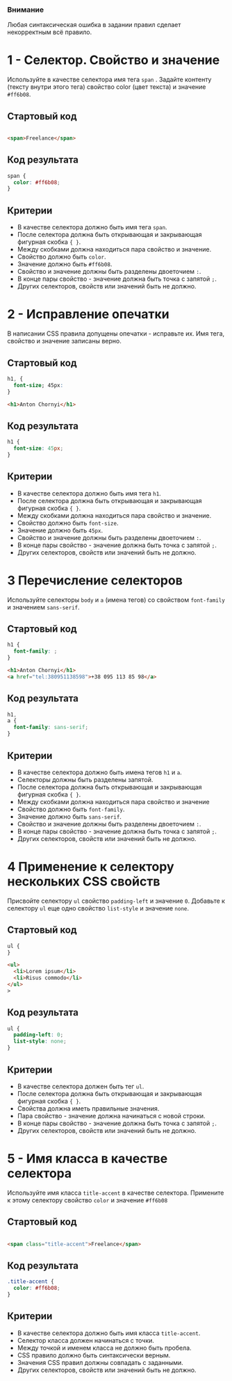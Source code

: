 ### Внимание

Любая синтаксическая ошибка в задании правил сделает некорректным всё правило.

# 1 - Селектор. Свойство и значение

Используйте в качестве селектора имя тега `span` . Задайте контенту (тексту
внутри этого тега) свойство color (цвет текста) и значение `#ff6b08`.

## Стартовый код

```css
```

```html
<span>Freelance</span>
```

## Код результата

```css
span {
  color: #ff6b08;
}
```

## Критерии

- В качестве селектора должно быть имя тега `span`.
- После селектора должна быть открывающая и закрывающая фигурная скобка `{ }`.
- Между скобками должна находиться пара свойство и значение.
- Свойство должно быть `color`.
- Значение должно быть `#ff6b08`.
- Свойство и значение должны быть разделены двоеточием `:`.
- В конце пары свойство - значение должна быть точка с запятой `;`.
- Других селекторов, свойств или значений быть не должно.

# 2 - Исправление опечатки

В написании CSS правила допущены опечатки - исправьте их. Имя тега, свойство и
значение записаны верно.

## Стартовый код

```css
h1, {
  font-size; 45px:
}
```

```html
<h1>Anton Chornyi</h1>
```

## Код результата

```css
h1 {
  font-size: 45px;
}
```

## Критерии

- В качестве селектора должно быть имя тега `h1`.
- После селектора должна быть открывающая и закрывающая фигурная скобка `{ }`.
- Между скобками должна находиться пара свойство и значение.
- Свойство должно быть `font-size`.
- Значение должно быть `45px`.
- Свойство и значение должны быть разделены двоеточием `:`.
- В конце пары свойство - значение должна быть точка с запятой `;`.
- Других селекторов, свойств или значений быть не должно.

# 3 Перечисление селекторов

Используйте селекторы `body` и `a` (имена тегов) со свойством `font-family` и
значением `sans-serif`.

## Стартовый код

```css
h1 {
  font-family: ;
}
```

```html
<h1>Anton Chornyi</h1>
<a href="tel:380951138598">+38 095 113 85 98</a>
```

## Код результата

```css
h1,
a {
  font-family: sans-serif;
}
```

## Критерии

- В качестве селектора должно быть имена тегов `h1` и `a`.
- Селекторы должны быть разделены запятой.
- После селектора должна быть открывающая и закрывающая фигурная скобка `{ }`.
- Между скобками должна находиться пара свойство и значение
- Свойство должно быть `font-family`.
- Значение должно быть `sans-serif`.
- Свойство и значение должны быть разделены двоеточием `:`.
- В конце пары свойство - значение должна быть точка с запятой `;`.
- Других селекторов, свойств или значений быть не должно.

# 4 Применение к селектору нескольких CSS свойств

Присвойте селектору `ul` свойство `padding-left` и значение `0`. Добавьте к
селектору `ul` еще одно свойство `list-style` и значение `none`.

## Стартовый код

```css
ul {
}
```

```html
<ul>
  <li>Lorem ipsum</li>
  <li>Risus commodo</li>
</ul>
>
```

## Код результата

```css
ul {
  padding-left: 0;
  list-style: none;
}
```

## Критерии

- В качестве селектора должен быть тег `ul`.
- После селектора должна быть открывающая и закрывающая фигурная скобка `{ }`.
- Свойства должна иметь правильные значения.
- Пара свойство - значение должна начинаться с новой строки.
- В конце пары свойство - значение должна быть точка с запятой `;`.
- Других селекторов, свойств или значений быть не должно.

# 5 - Имя класса в качестве селектора

Используйте имя класса `title-accent` в качестве селектора. Примените к этому
селектору свойство `color` и значение `#ff6b08`

## Стартовый код

```css
```

```html
<span class="title-accent">Freelance</span>
```

## Код результата

```css
.title-accent {
  color: #ff6b08;
}
```

## Критерии

- В качестве селектора должно быть имя класса `title-accent`.
- Селектор класса должен начинаться с точки.
- Между точкой и именем класса не должно быть пробела.
- CSS правило должно быть синтаксически верным.
- Значения CSS правил должны совпадать с заданными.
- Других селекторов, свойств или значений быть не должно.
